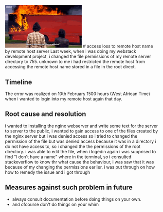 <img src=./image.gif width=50%>
# access loss to remote host name by remote host server 
Last week, when i was doing my webstack development project, i changed the file permissions of my remote server directory to 755.  unknown to me i had restricted the remote host from accessing the remote host name stored in a file in the root direct.

## Timeline
The error was realized on 10th February 1500 hours (West African Time) when i wanted to login into my remote host again that day.

## Root cause and resolution
 i wanted to installing the nginx webserver and write some text for the server to server to the public, i wanted to gain access to one of the files created by the nginx server but i was denied access so i tried to changed the  permission of the file but was denied access because it was in a directory i do not have access to, so i changed the the permissions of the root directory.
 i was able to edit the file, when i logedin again i was supprised to find "I don't have a name" where in the terminal, so i consulted stackoverflow to know thr what cause the behaviour, i was saw that it was because of my changing the permissions earlier.
 i was put through on how how to remedy the issue and i got through

## Measures against such problem in future
- always consult documentation before doing things on your own.
- and ofcourse don't do things on your whim
